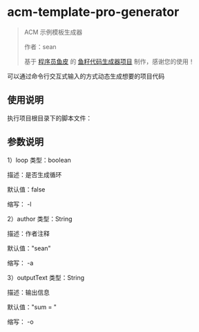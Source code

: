 # acm-template-pro-generator

> ACM 示例模板生成器
>
> 作者：sean
>
> 基于 [程序员鱼皮](https://yuyuanweb.feishu.cn/wiki/Abldw5WkjidySxkKxU2cQdAtnah) 的 [鱼籽代码生成器项目](https://github.com/liyupi/yuzi-generator) 制作，感谢您的使用！

可以通过命令行交互式输入的方式动态生成想要的项目代码

## 使用说明

执行项目根目录下的脚本文件：

## 参数说明
1）loop
类型：boolean

描述：是否生成循环

默认值：false

缩写： -l

2）author
类型：String

描述：作者注释

默认值："sean"

缩写： -a

3）outputText
类型：String

描述：输出信息

默认值："sum = "

缩写： -o

